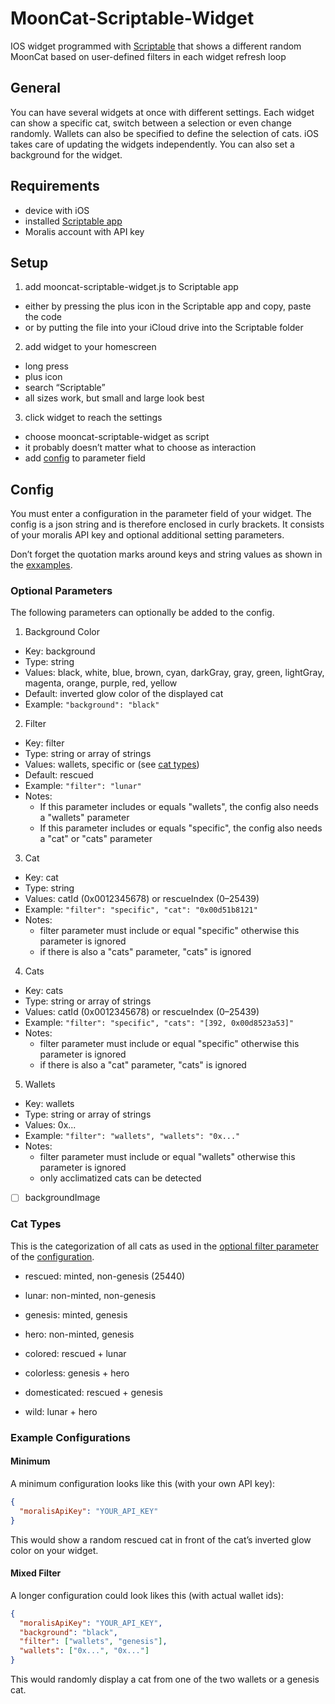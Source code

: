 # MoonCat-Scriptable-Widget
IOS widget programmed with [Scriptable](https://scriptable.app/) that shows a different random MoonCat based on user-defined filters in each widget refresh loop

## General
You can have several widgets at once with different settings.
Each widget can show a specific cat, switch between a selection or even change randomly.
Wallets can also be specified to define the selection of cats. 
iOS takes care of updating the widgets independently.
You can also set a background for the widget.

## Requirements
- device with iOS
- installed [Scriptable app](https://scriptable.app/)
- Moralis account with API key

## Setup
1. add mooncat-scriptable-widget.js to Scriptable app
  - either by pressing the plus icon in the Scriptable app and copy, paste the code
  - or by putting the file into your iCloud drive into the Scriptable folder
2. add widget to your homescreen
  - long press
  - plus icon
  - search “Scriptable”
  - all sizes work, but small and large look best
3. click widget to reach the settings
  - choose mooncat-scriptable-widget as script
  - it probably doesn’t matter what to choose as interaction
  - add [config](#config) to parameter field

## Config
You must enter a configuration in the parameter field of your widget.
The config is a json string and is therefore enclosed in curly brackets.
It consists of your moralis API key and optional additional setting parameters.

Don’t forget the quotation marks around keys and string values as shown in the [exxamples](#example-configurations).

### Optional Parameters
The following parameters can optionally be added to the config.

1. Background Color
  - Key: background
  - Type: string
  - Values: black, white, blue, brown, cyan, darkGray, gray, green, lightGray, magenta, orange, purple, red, yellow
  - Default: inverted glow color of the displayed cat
  - Example: `"background": "black"`
2. Filter
  - Key: filter
  - Type: string or array of strings
  - Values: wallets, specific or (see [cat types](#cat-types))
  - Default: rescued
  - Example: `"filter": "lunar"`
  - Notes:
    - If this parameter includes or equals "wallets", the config also needs a "wallets" parameter
    - If this parameter includes or equals "specific", the config also needs a "cat" or "cats" parameter
3. Cat
  - Key: cat
  - Type: string
  - Values: catId (0x0012345678) or rescueIndex (0–25439)
  - Example: `"filter": "specific", "cat": "0x00d51b8121"`
  - Notes:
    - filter parameter must include or equal "specific" otherwise this parameter is ignored
    - if there is also a "cats" parameter, "cats" is ignored
4. Cats
  - Key: cats
  - Type: string or array of strings
  - Values: catId (0x0012345678) or rescueIndex (0–25439)
  - Example: `"filter": "specific", "cats": "[392, 0x00d8523a53]"`
  - Notes:
    - filter parameter must include or equal "specific" otherwise this parameter is ignored
    - if there is also a "cat" parameter, "cats" is ignored
5. Wallets
  - Key: wallets
  - Type: string or array of strings
  - Values: 0x...
  - Example: `"filter": "wallets", "wallets": "0x..."`
  - Notes:
    - filter parameter must include or equal "wallets" otherwise this parameter is ignored
    - only acclimatized cats can be detected

- [ ] backgroundImage

### Cat Types
This is the categorization of all cats as used in the [optional filter parameter](#optional-parameters) of the [configuration](#config).

- rescued: minted, non-genesis (25440)
- lunar: non-minted, non-genesis
- genesis: minted, genesis
- hero: non-minted, genesis

- colored: rescued + lunar
- colorless: genesis + hero
- domesticated: rescued + genesis
- wild: lunar + hero

### Example Configurations

#### Minimum
A minimum configuration looks like this (with your own API key):
```json
{
  "moralisApiKey": "YOUR_API_KEY"
}
```
This would show a random rescued cat in front of the cat’s inverted glow color on your widget.

#### Mixed Filter
A longer configuration could look likes this (with actual wallet ids):
```json
{
  "moralisApiKey": "YOUR_API_KEY",
  "background": "black",
  "filter": ["wallets", "genesis"],
  "wallets": ["0x...", "0x..."]
}
```
This would randomly display a cat from one of the two wallets or a genesis cat.
